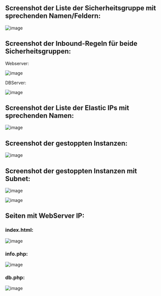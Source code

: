 ## Screenshot der Liste der Sicherheitsgruppe mit sprechenden Namen/Feldern:

![image](https://github.com/user-attachments/assets/640509c8-7164-4a08-b12b-e6be49a5de50)


## Screenshot der Inbound-Regeln für beide Sicherheitsgruppen:

Webserver:

![image](https://github.com/user-attachments/assets/4d50f5bb-3e34-4120-887d-412d0cf8af26)


DBServer:

![image](https://github.com/user-attachments/assets/a3b9e672-6e9b-44ec-accf-f5673983f511)


## Screenshot der Liste der Elastic IPs mit sprechenden Namen:

![image](https://github.com/user-attachments/assets/7b413cbc-d700-4a97-bb78-ed3c33644230)

## Screenshot der gestoppten Instanzen:

![image](https://github.com/user-attachments/assets/54d40855-07de-45ad-b8fc-560ee51774b7)

## Screenshot der gestoppten Instanzen mit Subnet:

![image](https://github.com/user-attachments/assets/5e2c6275-37cd-4073-b925-7c5256a4e088)

![image](https://github.com/user-attachments/assets/9fa9394d-1b50-4094-9a8b-f762dfbfb2f4)

## Seiten mit WebServer IP:
### index.html:

![image](https://github.com/user-attachments/assets/1b5d6546-9fec-40f5-b591-932996af6dcc)

### info.php:

![image](https://github.com/user-attachments/assets/ed50a87a-64f3-4ce5-8168-375f076dcf9d)

### db.php:

![image](https://github.com/user-attachments/assets/583e844a-7921-4b62-b287-3af16cbe58fd)
